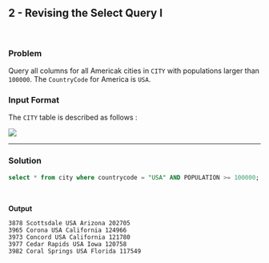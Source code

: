 ## 2 - Revising the Select Query I

<br>

### Problem

Query all columns for all Americak cities in `CITY` with populations larger than `100000`. The `CountryCode` for America is `USA`.


### Input Format

The `CITY` table is described as follows :

![](https://s3.amazonaws.com/hr-challenge-images/8137/1449729804-f21d187d0f-CITY.jpg)

---

### Solution

```SQL
select * from city where countrycode = "USA" AND POPULATION >= 100000;
```

<br>

**Output**

```
3878 Scottsdale USA Arizona 202705
3965 Corona USA California 124966
3973 Concord USA California 121780
3977 Cedar Rapids USA Iowa 120758 
3982 Coral Springs USA Florida 117549
```
